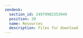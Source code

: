 ```yaml
---
zendesk:
  section_id: 24979902353949
  position: 20
  name: Resources
  description: Files for download
---
```

